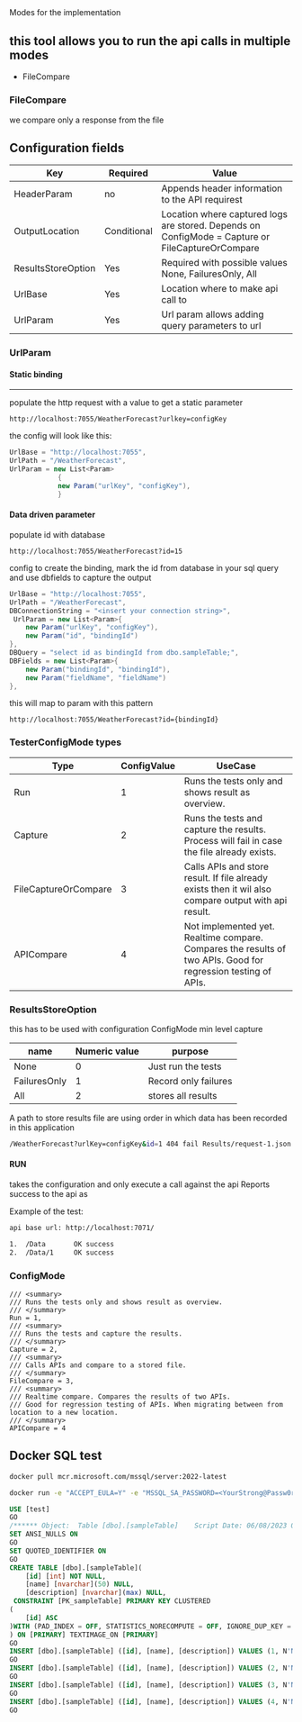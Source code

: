 


##

Modes for the implementation

this tool allows you to run the api calls in multiple modes
- 
- FileCompare



### FileCompare
we compare only a response from the file

## Configuration fields

|Key|Required|Value|
|--|--|--|
|HeaderParam|no| Appends header information to the API requirest|
|OutputLocation|Conditional|Location where captured logs are stored. Depends on ConfigMode = Capture or FileCaptureOrCompare|
|ResultsStoreOption|Yes|Required with possible values None, FailuresOnly, All|
|UrlBase|Yes | Location where to make api call to|
|UrlParam|Yes|Url param allows adding query parameters to url|


### UrlParam

#### Static binding
----
populate the http request with a value to get a static parameter

```url
http://localhost:7055/WeatherForecast?urlkey=configKey
```
the config will look like this:

```c#
UrlBase = "http://localhost:7055",
UrlPath = "/WeatherForecast",
UrlParam = new List<Param>
            {
            new Param("urlKey", "configKey"),
            }
```


#### Data driven parameter

populate id with database

```url
http://localhost:7055/WeatherForecast?id=15
```

config to create the binding, mark the id from database in your sql query and use dbfields to capture the output

```c#
UrlBase = "http://localhost:7055",
UrlPath = "/WeatherForecast",
DBConnectionString = "<insert your connection string>",
 UrlParam = new List<Param>{
    new Param("urlKey", "configKey"),
    new Param("id", "bindingId")
},
DBQuery = "select id as bindingId from dbo.sampleTable;",
DBFields = new List<Param>{
    new Param("bindingId", "bindingId"),
    new Param("fieldName", "fieldName")
},
```

this will map to param with this pattern

```url
http://localhost:7055/WeatherForecast?id={bindingId}
```




### TesterConfigMode types

|Type|ConfigValue|UseCase|
|--|--|--|
|Run |1|Runs the tests only and shows result as overview.|
|Capture|2|Runs the tests and capture the results. Process will fail in case the file already exists. |
|FileCaptureOrCompare|3|Calls APIs and store result. If file already exists then it wil also compare output with api result.|
|APICompare|4|Not implemented yet. Realtime compare. Compares the results of two APIs. Good for regression testing of APIs.|

### ResultsStoreOption

this has to be used with configuration ConfigMode min level capture

|name|Numeric value| purpose|
|--|--|--|
|None|0|Just run the tests|
|FailuresOnly|1|Record only failures|
|All| 2|stores all results|


A path to store results file are using order in which data has been recorded in this application
```bash
/WeatherForecast?urlKey=configKey&id=1 404 fail Results/request-1.json
```

    
#### RUN

takes the configuration and only execute a call against the api
Reports success to the api as

Example of the test:
```bash
api base url: http://localhost:7071/

1.  /Data		OK success
2.  /Data/1		OK success
```


### ConfigMode

    /// <summary>
    /// Runs the tests only and shows result as overview.
    /// </summary>
    Run = 1,
    /// <summary>
    /// Runs the tests and capture the results.
    /// </summary>
    Capture = 2,
    /// <summary>
    /// Calls APIs and compare to a stored file.
    /// </summary>
    FileCompare = 3,
    /// <summary>
    /// Realtime compare. Compares the results of two APIs. 
    /// Good for regression testing of APIs. When migrating between from location to a new location. 
    /// </summary>
    APICompare = 4



## Docker SQL test

```bash
docker pull mcr.microsoft.com/mssql/server:2022-latest
```


```bash
docker run -e "ACCEPT_EULA=Y" -e "MSSQL_SA_PASSWORD=<YourStrong@Passw0rd>" -p 1433:1433 --name sql1 --hostname sql1  -d  mcr.microsoft.com/mssql/server:2022-latest
```


```SQL
USE [test]
GO
/****** Object:  Table [dbo].[sampleTable]    Script Date: 06/08/2023 02:46:50 ******/
SET ANSI_NULLS ON
GO
SET QUOTED_IDENTIFIER ON
GO
CREATE TABLE [dbo].[sampleTable](
	[id] [int] NOT NULL,
	[name] [nvarchar](50) NULL,
	[description] [nvarchar](max) NULL,
 CONSTRAINT [PK_sampleTable] PRIMARY KEY CLUSTERED 
(
	[id] ASC
)WITH (PAD_INDEX = OFF, STATISTICS_NORECOMPUTE = OFF, IGNORE_DUP_KEY = OFF, ALLOW_ROW_LOCKS = ON, ALLOW_PAGE_LOCKS = ON, OPTIMIZE_FOR_SEQUENTIAL_KEY = OFF) ON [PRIMARY]
) ON [PRIMARY] TEXTIMAGE_ON [PRIMARY]
GO
INSERT [dbo].[sampleTable] ([id], [name], [description]) VALUES (1, N'Name', N'description')
GO
INSERT [dbo].[sampleTable] ([id], [name], [description]) VALUES (2, N'Name2', N'descriptopn2')
GO
INSERT [dbo].[sampleTable] ([id], [name], [description]) VALUES (3, N'Name3', N'description3')
GO
INSERT [dbo].[sampleTable] ([id], [name], [description]) VALUES (4, N'Name4', N'descirption 2')
GO
```



